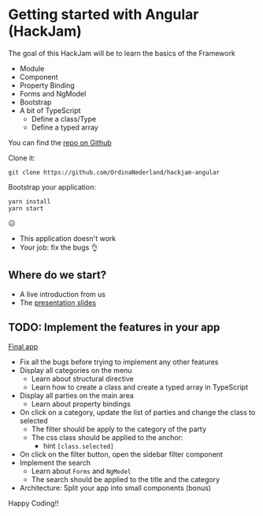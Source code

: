 # Getting started with Angular (HackJam)


The goal of this  HackJam will be to learn the basics of the Framework
- Module
- Component
- Property Binding
- Forms and NgModel
- Bootstrap
- A bit of TypeScript
    - Define a class/Type
    - Define a typed array

You can find the [repo on Github](https://github.com/OrdinaNederland/hackjam-angular)

Clone it: 

```
git clone https://github.com/OrdinaNederland/hackjam-angular
```

Bootstrap your application: 

```
yarn install
yarn start
```

:confounded:

- This application doesn't work 
- Your job: fix the bugs :ok_hand:

##  Where do we start?

- A live introduction from us
- The [presentation slides](https://ordinanederland.github.io/hackjam-angular)


## TODO: Implement the features in your app

[Final app](http://hackjam.hackages.io)

 - Fix all the bugs before trying to implement any other features
 - Display all categories on the menu
    - Learn about structural directive
    - Learn how to create a class and create a typed array in TypeScript
 - Display all parties on the main area
    - Learn about property bindings
 - On click on a category, update the list of parties and change the class to selected
    - The filter should be apply to the category of the party
    - The css class should be applied to the anchor:
      - hint `[class.selected]`
 - On click on the filter button, open the sidebar filter component
 - Implement the search
    - Learn about `Forms` and `NgModel`
    - The search should be applied to the title and the category
- Architecture: Split your app into small components (bonus)

Happy Coding!!


